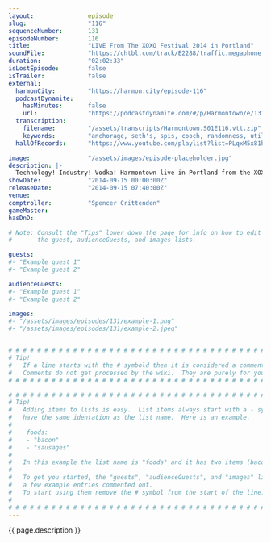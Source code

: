 ```yaml
---
layout:               episode
slug:                 "116"
sequenceNumber:       131
episodeNumber:        116
title:                "LIVE From The XOXO Festival 2014 in Portland"
soundFile:            "https://chtbl.com/track/E2288/traffic.megaphone.fm/STA9718803846.mp3"
duration:             "02:02:33"
isLostEpisode:        false
isTrailer:            false
external:
  harmonCity:         "https://harmon.city/episode-116"
  podcastDynamite:
    hasMinutes:       false
    url:              "https://podcastdynamite.com/#/p/Harmontown/e/131/116"
  transcription:
    filename:         "/assets/transcripts/Harmontown.S01E116.vtt.zip"
    keywords:         "anchorage, seth's, spis, cooch, randomness, utilitarian, xoxo, milky, opt, outfitters, morrison, darvon, 18th, innovation, sleet, mill, transformed, oregon, salmon, sap, tinder, mckenna, swift, flyers, lennon"
  hallOfRecords:      "https://www.youtube.com/playlist?list=PLqxM5x81hNObKIHnwxzbmbrvPJmy3DBaX"

image:                "/assets/images/episode-placeholder.jpg"
description: |-
  Technology! Industry! Vodka! Harmontown live in Portland from the XOXO Festival with Spencer as your humble comptroller!
showDate:             "2014-09-15 00:00:00Z"
releaseDate:          "2014-09-15 07:40:00Z"
venue:                
comptroller:          "Spencer Crittenden"
gameMaster:           
hasDnD:               

# Note: Consult the "Tips" lower down the page for info on how to edit
#       the guest, audienceGuests, and images lists.

guests:
#- "Example guest 1"
#- "Example guest 2"

audienceGuests:
#- "Example guest 1"
#- "Example guest 2"

images:
#- "/assets/images/episodes/131/example-1.png"
#- "/assets/images/episodes/131/example-2.jpeg"


# # # # # # # # # # # # # # # # # # # # # # # # # # # # # # # # # # # # # # # # # # # # #
# Tip!
#   If a line starts with the # symbold then it is considered a comment.
#   Comments do not get processed by the wiki.  They are purely for your information.
# # # # # # # # # # # # # # # # # # # # # # # # # # # # # # # # # # # # # # # # # # # # #

# # # # # # # # # # # # # # # # # # # # # # # # # # # # # # # # # # # # # # # # # # # # #
# Tip!
#   Adding items to lists is easy.  List items always start with a - symbol and have
#   have the same identation as the list name.  Here is an example.
#
#    foods:
#    - "bacon"
#    - "sausages"
#
#   In this example the list name is "foods" and it has two items (bacon, and sausages).
#
#   To get you started, the "guests", "audienceGuests", and "images" lists below have
#   a few example entries commented out.
#   To start using them remove the # symbol from the start of the line.
#
# # # # # # # # # # # # # # # # # # # # # # # # # # # # # # # # # # # # # # # # # # # # #
---
```


<!-- The episode description will be rendered here -->
{{ page.description }}

<!-- Add your content BELOW here -->
<!-- vvvvvvvvvvvvvvvvvvvvvvvvvvv -->




<!-- ^^^^^^^^^^^^^^^^^^^^^^^^^^^ -->
<!-- Add your content ABOVE here -->

<!-- The episode gallery will be rendered here -->